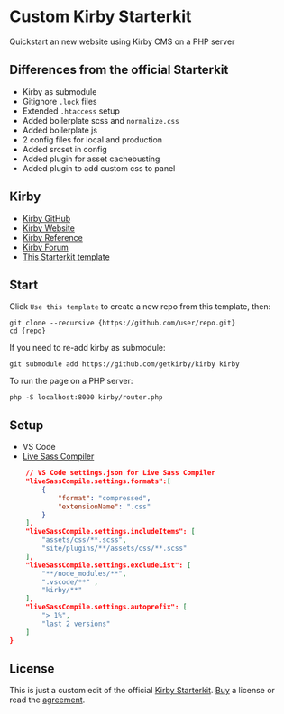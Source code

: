 # Custom Kirby Starterkit
Quickstart an new website using Kirby CMS on a PHP server

## Differences from the official Starterkit
- Kirby as submodule
- Gitignore `.lock` files
- Extended `.htaccess` setup
- Added boilerplate scss and `normalize.css`
- Added boilerplate js
- 2 config files for local and production
- Added srcset in config
- Added plugin for asset cachebusting
- Added plugin to add custom css to panel

## Kirby
- [Kirby GitHub](https://github.com/getkirby)
- [Kirby Website](https://getkirby.com)
- [Kirby Reference](http://getkirby.com/docs/reference)
- [Kirby Forum](https://forum.getkirby.com)
- [This Starterkit template](https://github.com/moritzebeling/kirby-starterkit)

## Start
Click `Use this template` to create a new repo from this template, then:
```
git clone --recursive {https://github.com/user/repo.git}
cd {repo}
```
If you need to re-add kirby as submodule:
```
git submodule add https://github.com/getkirby/kirby kirby
```
To run the page on a PHP server:
```
php -S localhost:8000 kirby/router.php
```

## Setup
- VS Code
- [Live Sass Compiler](https://marketplace.visualstudio.com/items?itemName=ritwickdey.live-sass)
```json
    // VS Code settings.json for Live Sass Compiler
    "liveSassCompile.settings.formats":[
        {
            "format": "compressed",
            "extensionName": ".css"
        }
    ],
    "liveSassCompile.settings.includeItems": [
        "assets/css/**.scss",
        "site/plugins/**/assets/css/**.scss"
    ],
    "liveSassCompile.settings.excludeList": [ 
        "**/node_modules/**",
        ".vscode/**" ,
        "kirby/**"
    ],
    "liveSassCompile.settings.autoprefix": [
        "> 1%",
        "last 2 versions"
    ]
}
```

## License
This is just a custom edit of the official [Kirby Starterkit](https://github.com/getkirby/starterkit). [Buy](https://getkirby.com/buy) a license or read the [agreement](https://getkirby.com/license).